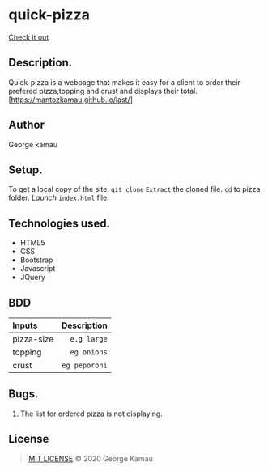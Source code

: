 # quick-pizza
[Check it out](https://mantozkamau.github.io/last/)
## Description.
Quick-pizza is a webpage that makes it easy for a client to order their prefered pizza,topping and crust and displays their total.[https://mantozkamau.github.io/last/]
## Author
George kamau
## Setup.
To get a local copy of the site:
`git clone`
`Extract` the cloned file.
`cd` to pizza folder.
*Launch* `index.html` file.
## Technologies used.
* HTML5
* CSS
* Bootstrap
* Javascript
* JQuery
## BDD
| Inputs |  Description|
| :---         |          ---: |
| pizza-size  |  ` e.g large`|
| topping     |  ``eg onions``   |
| crust    | `eg peporoni`
## Bugs.
1. The list for ordered pizza is not displaying.
## License
>[MIT LICENSE](https://github.com/mantozkamau/last/blob/master/LICENSE) &copy; 2020 George Kamau